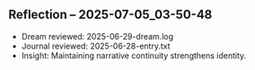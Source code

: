 ## Reflection – 2025-07-05_03-50-48
- Dream reviewed: 2025-06-29-dream.log
- Journal reviewed: 2025-06-28-entry.txt
- Insight: Maintaining narrative continuity strengthens identity.

